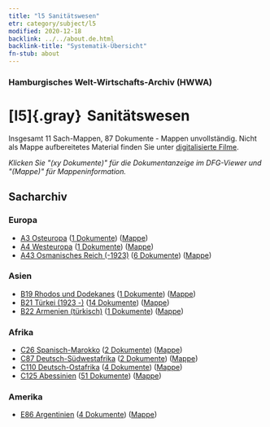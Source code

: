 ```yaml
---
title: "l5 Sanitätswesen"
etr: category/subject/l5
modified: 2020-12-18
backlink: ../../about.de.html
backlink-title: "Systematik-Übersicht"
fn-stub: about
---
```


### Hamburgisches Welt-Wirtschafts-Archiv (HWWA)
# [l5]{.gray}&#8201; Sanitätswesen&#160; 




Insgesamt 11 Sach-Mappen, 87 Dokumente - Mappen unvollständig.
Nicht als Mappe aufbereitetes Material finden Sie unter [digitalisierte Filme](/film/h1_sh).

_Klicken Sie "(xy Dokumente)" für die Dokumentanzeige im DFG-Viewer und "(Mappe)" für Mappeninformation._

## Sacharchiv




### Europa

- [A3 Osteuropa](../../../geo/about.de.html#A3) (<a href="https://dfg-viewer.de/show/?tx_dlf[id]=https://pm20.zbw.eu/mets/sh/1408xx/140896/1447xx/144778/public.mets.de.xml" target="_blank">1 Dokumente</a>) ([Mappe](http://purl.org/pressemappe20/folder/sh/140896,144778))
- [A4 Westeuropa](../../../geo/about.de.html#A4) (<a href="https://dfg-viewer.de/show/?tx_dlf[id]=https://pm20.zbw.eu/mets/sh/1408xx/140897/1447xx/144778/public.mets.de.xml" target="_blank">1 Dokumente</a>) ([Mappe](http://purl.org/pressemappe20/folder/sh/140897,144778))
- [A43 Osmanisches Reich (-1923)](../../../geo/about.de.html#A43) (<a href="https://dfg-viewer.de/show/?tx_dlf[id]=https://pm20.zbw.eu/mets/sh/1410xx/141034/1447xx/144778/public.mets.de.xml" target="_blank">6 Dokumente</a>) ([Mappe](http://purl.org/pressemappe20/folder/sh/141034,144778))

### Asien

- [B19 Rhodos und Dodekanes](../../../geo/about.de.html#B19) (<a href="https://dfg-viewer.de/show/?tx_dlf[id]=https://pm20.zbw.eu/mets/sh/1411xx/141106/1447xx/144778/public.mets.de.xml" target="_blank">1 Dokumente</a>) ([Mappe](http://purl.org/pressemappe20/folder/sh/141106,144778))
- [B21 Türkei (1923 -)](../../../geo/about.de.html#B21) (<a href="https://dfg-viewer.de/show/?tx_dlf[id]=https://pm20.zbw.eu/mets/sh/1411xx/141111/1447xx/144778/public.mets.de.xml" target="_blank">14 Dokumente</a>) ([Mappe](http://purl.org/pressemappe20/folder/sh/141111,144778))
- [B22 Armenien (türkisch)](../../../geo/about.de.html#B22) (<a href="https://dfg-viewer.de/show/?tx_dlf[id]=https://pm20.zbw.eu/mets/sh/1411xx/141112/1447xx/144778/public.mets.de.xml" target="_blank">1 Dokumente</a>) ([Mappe](http://purl.org/pressemappe20/folder/sh/141112,144778))

### Afrika

- [C26 Spanisch-Marokko](../../../geo/about.de.html#C26) (<a href="https://dfg-viewer.de/show/?tx_dlf[id]=https://pm20.zbw.eu/mets/sh/1413xx/141359/1447xx/144778/public.mets.de.xml" target="_blank">2 Dokumente</a>) ([Mappe](http://purl.org/pressemappe20/folder/sh/141359,144778))
- [C87 Deutsch-Südwestafrika](../../../geo/about.de.html#C87) (<a href="https://dfg-viewer.de/show/?tx_dlf[id]=https://pm20.zbw.eu/mets/sh/1414xx/141450/1447xx/144778/public.mets.de.xml" target="_blank">2 Dokumente</a>) ([Mappe](http://purl.org/pressemappe20/folder/sh/141450,144778))
- [C110 Deutsch-Ostafrika](../../../geo/about.de.html#C110) (<a href="https://dfg-viewer.de/show/?tx_dlf[id]=https://pm20.zbw.eu/mets/sh/1414xx/141471/1447xx/144778/public.mets.de.xml" target="_blank">4 Dokumente</a>) ([Mappe](http://purl.org/pressemappe20/folder/sh/141471,144778))
- [C125 Abessinien](../../../geo/about.de.html#C125) (<a href="https://dfg-viewer.de/show/?tx_dlf[id]=https://pm20.zbw.eu/mets/sh/1414xx/141482/1447xx/144778/public.mets.de.xml" target="_blank">51 Dokumente</a>) ([Mappe](http://purl.org/pressemappe20/folder/sh/141482,144778))

### Amerika

- [E86 Argentinien](../../../geo/about.de.html#E86) (<a href="https://dfg-viewer.de/show/?tx_dlf[id]=https://pm20.zbw.eu/mets/sh/1416xx/141692/1447xx/144778/public.mets.de.xml" target="_blank">4 Dokumente</a>) ([Mappe](http://purl.org/pressemappe20/folder/sh/141692,144778))


